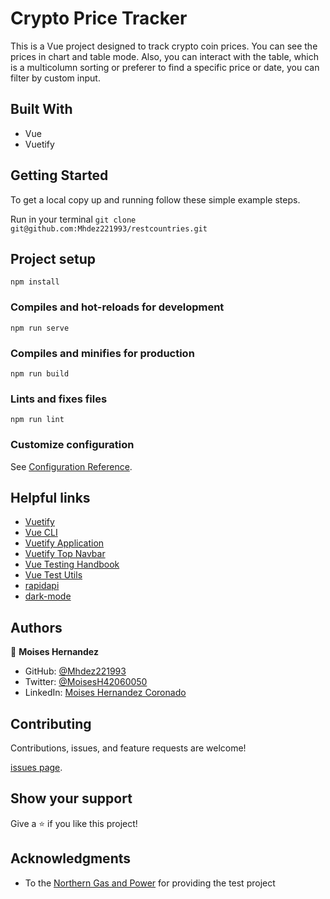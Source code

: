 # Crypto Price Tracker

This is a Vue project designed to track crypto coin prices. You can see the prices in chart and table mode.
Also, you can interact with the table, which is a multicolumn sorting or preferer to find a
specific price or date, you can filter by custom input.

## Built With

- Vue
- Vuetify

## Getting Started

To get a local copy up and running follow these simple example steps.

Run in your terminal `git clone git@github.com:Mhdez221993/restcountries.git`

## Project setup

```
npm install
```

### Compiles and hot-reloads for development

```
npm run serve
```

### Compiles and minifies for production

```
npm run build
```

### Lints and fixes files

```
npm run lint
```

### Customize configuration

See [Configuration Reference](https://cli.vuejs.org/config/).

## Helpful links

- [Vuetify](https://vuetifyjs.com/en/getting-started/installation/#vue-cli-install)
- [Vue CLI](https://cli.vuejs.org/guide/installation.html)
- [Vuetify Application](https://vuetifyjs.com/en/components/application/#application-components)
- [Vuetify Top Navbar](https://codesandbox.io/s/oj6vz06z86?file=/src/App.vue)
- [Vue Testing Handbook](https://lmiller1990.github.io/vue-testing-handbook/vue-router.html#strategies-for-testing-router-hooks)
- [Vue Test Utils](https://v1.test-utils.vuejs.org/guides/#using-with-typescript)
- [rapidapi](https://rapidapi.com/hub)
- [dark-mode](https://vuetifyjs.com/en/features/theme/#theme-generator)

## Authors

👤 **Moises Hernandez**

- GitHub: [@Mhdez221993](https://github.com/Mhdez221993)
- Twitter: [@MoisesH42060050](https://twitter.com/MoisesH42060050)
- LinkedIn: [Moises Hernandez Coronado](https://www.linkedin.com/in/moises-hernandez-9bbb17145/)

## Contributing

Contributions, issues, and feature requests are welcome!

[issues page](https://github.com/Mhdez221993/restcountries/issues).

## Show your support

Give a ⭐️ if you like this project!

## Acknowledgments

- To the [Northern Gas and Power](https://www.ngpltd.co.uk/) for providing the test project
